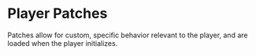 # Player Patches

Patches allow for custom, specific behavior relevant to the player, and are loaded when the player initializes.